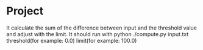 # Project
It calculate the sum of the difference between input and the threshold value and adjust with the limit.
It should run with python ./compute.py input.txt threshold(for example: 0.0) limit(for example: 100.0)
